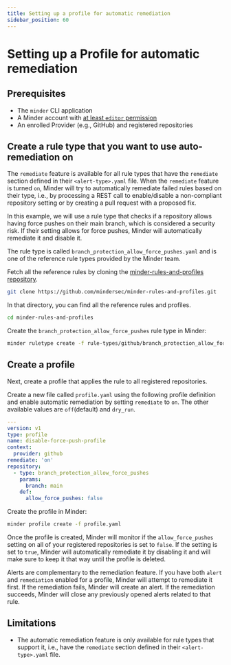 ```yaml
---
title: Setting up a profile for automatic remediation
sidebar_position: 60
---
```


# Setting up a Profile for automatic remediation

## Prerequisites

- The `minder` CLI application
- A Minder account with
  [at least `editor` permission](../user_management/user_roles.md)
- An enrolled Provider (e.g., GitHub) and registered repositories

## Create a rule type that you want to use auto-remediation on

The `remediate` feature is available for all rule types that have the
`remediate` section defined in their `<alert-type>.yaml` file. When the
`remediate` feature is turned `on`, Minder will try to automatically remediate
failed rules based on their type, i.e., by processing a REST call to
enable/disable a non-compliant repository setting or by creating a pull request
with a proposed fix.

In this example, we will use a rule type that checks if a repository allows
having force pushes on their main branch, which is considered a security risk.
If their setting allows for force pushes, Minder will automatically remediate it
and disable it.

The rule type is called `branch_protection_allow_force_pushes.yaml` and is one
of the reference rule types provided by the Minder team.

Fetch all the reference rules by cloning the
[minder-rules-and-profiles repository](https://github.com/mindersec/minder-rules-and-profiles).

```bash
git clone https://github.com/mindersec/minder-rules-and-profiles.git
```

In that directory, you can find all the reference rules and profiles.

```bash
cd minder-rules-and-profiles
```

Create the `branch_protection_allow_force_pushes` rule type in Minder:

```bash
minder ruletype create -f rule-types/github/branch_protection_allow_force_pushes.yaml
```

## Create a profile

Next, create a profile that applies the rule to all registered repositories.

Create a new file called `profile.yaml` using the following profile definition
and enable automatic remediation by setting `remediate` to `on`. The other
available values are `off`(default) and `dry_run`.

```yaml
---
version: v1
type: profile
name: disable-force-push-profile
context:
  provider: github
remediate: 'on'
repository:
  - type: branch_protection_allow_force_pushes
    params:
      branch: main
    def:
      allow_force_pushes: false
```

Create the profile in Minder:

```bash
minder profile create -f profile.yaml
```

Once the profile is created, Minder will monitor if the `allow_force_pushes`
setting on all of your registered repositories is set to `false`. If the setting
is set to `true`, Minder will automatically remediate it by disabling it and
will make sure to keep it that way until the profile is deleted.

Alerts are complementary to the remediation feature. If you have both `alert`
and `remediation` enabled for a profile, Minder will attempt to remediate it
first. If the remediation fails, Minder will create an alert. If the remediation
succeeds, Minder will close any previously opened alerts related to that rule.

## Limitations

- The automatic remediation feature is only available for rule types that
  support it, i.e., have the `remediate` section defined in their
  `<alert-type>.yaml` file.
